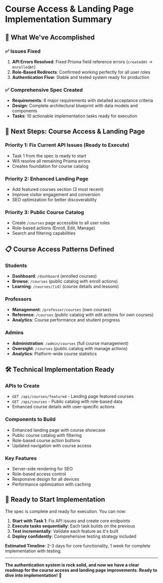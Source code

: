 # Course Access & Landing Page Implementation Summary

## 🎯 **What We've Accomplished**

### ✅ **Issues Fixed**
1. **API Errors Resolved**: Fixed Prisma field reference errors (`createdAt` → `enrolledAt`)
2. **Role-Based Redirects**: Confirmed working perfectly for all user roles
3. **Authentication Flow**: Stable and tested system ready for production

### ✅ **Comprehensive Spec Created**
- **Requirements**: 6 major requirements with detailed acceptance criteria
- **Design**: Complete architectural blueprint with data models and components
- **Tasks**: 10 actionable implementation tasks ready for execution

## 🚀 **Next Steps: Course Access & Landing Page**

### **Priority 1: Fix Current API Issues (Ready to Execute)**
- Task 1 from the spec is ready to start
- Will resolve all remaining Prisma errors
- Creates foundation for course catalog

### **Priority 2: Enhanced Landing Page**
- Add featured courses section (3 most recent)
- Improve visitor engagement and conversion
- SEO optimization for better discoverability

### **Priority 3: Public Course Catalog**
- Create `/courses` page accessible to all user roles
- Role-based actions (Enroll, Edit, Manage)
- Search and filtering capabilities

## 📋 **Course Access Patterns Defined**

### **Students**
- **Dashboard**: `/dashboard` (enrolled courses)
- **Browse**: `/courses` (public catalog with enroll actions)
- **Learning**: `/courses/[id]` (course details and lessons)

### **Professors**
- **Management**: `/professor/courses` (own courses)
- **Reference**: `/courses` (public catalog with edit actions for own courses)
- **Analytics**: Course performance and student progress

### **Admins**
- **Administration**: `/admin/courses` (full course management)
- **Oversight**: `/courses` (public catalog with manage actions)
- **Analytics**: Platform-wide course statistics

## 🛠 **Technical Implementation Ready**

### **APIs to Create**
- `GET /api/courses/featured` - Landing page featured courses
- `GET /api/courses` - Public catalog with role-based data
- Enhanced course details with user-specific actions

### **Components to Build**
- Enhanced landing page with course showcase
- Public course catalog with filtering
- Role-based course action buttons
- Updated navigation with course access

### **Key Features**
- Server-side rendering for SEO
- Role-based access control
- Responsive design for all devices
- Performance optimization with caching

## 🎉 **Ready to Start Implementation**

The spec is complete and ready for execution. You can now:

1. **Start with Task 1**: Fix API issues and create core endpoints
2. **Execute tasks sequentially**: Each task builds on the previous
3. **Test incrementally**: Validate each feature as it's built
4. **Deploy confidently**: Comprehensive testing strategy included

**Estimated Timeline**: 2-3 days for core functionality, 1 week for complete implementation with testing.

---

**The authentication system is rock solid, and now we have a clear roadmap for the course access and landing page improvements. Ready to dive into implementation!** 🚀